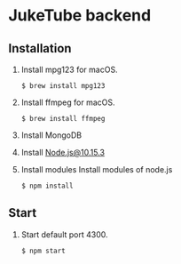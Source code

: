 # JukeTube backend

## Installation

1. Install mpg123
  for macOS.
    ```
    $ brew install mpg123
    ```

1. Install ffmpeg
  for macOS.
    ```
    $ brew install ffmpeg
    ```

1. Install MongoDB

1. Install Node.js@10.15.3

1. Install modules
  Install modules of node.js
    ```
    $ npm install
    ```

## Start

1. Start
  default port 4300.
    ```
    $ npm start
    ```


